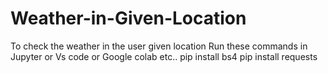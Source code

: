 # Weather-in-Given-Location
To check the weather in the user given location
Run these commands in Jupyter or Vs code or Google colab etc..
pip install bs4
pip install requests
